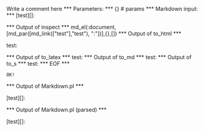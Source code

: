 Write a comment here
*** Parameters: ***
{} # params 
*** Markdown input: ***
[test][]:

*** Output of inspect ***
md_el(:document,[md_par([md_link(["test"],"test"), ":"])],{},[])
*** Output of to_html ***
<p><span>test</span>:</p>
*** Output of to_latex ***
test:
*** Output of to_md ***
test:
*** Output of to_s ***
test:
*** EOF ***



	OK!



*** Output of Markdown.pl ***
<p>[test][]:</p>

*** Output of Markdown.pl (parsed) ***
<div
    ><p>[test][]:</p
  ></div
>